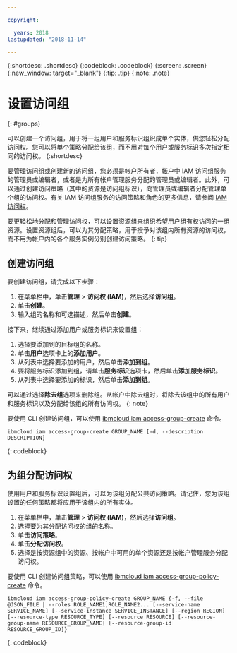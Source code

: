 ```yaml
---

copyright:

  years: 2018
lastupdated: "2018-11-14"

---
```


{:shortdesc: .shortdesc}
{:codeblock: .codeblock}
{:screen: .screen}
{:new_window: target="_blank"}
{:tip: .tip}
{:note: .note}


# 设置访问组
{: #groups}

可以创建一个访问组，用于将一组用户和服务标识组织成单个实体，供您轻松分配访问权。您可以将单个策略分配给该组，而不用对每个用户或服务标识多次指定相同的访问权。
{:shortdesc}

要管理访问组或创建新的访问组，您必须是帐户所有者，帐户中 IAM 访问组服务的管理员或编辑者，或者是为所有帐户管理服务分配的管理员或编辑者。此外，可以通过创建访问策略（其中的资源是访问组标识），向管理员或编辑者分配管理单个组的访问权。有关 IAM 访问组服务的访问策略和角色的更多信息，请参阅 [IAM 访问权](/docs/iam/users_roles.html#userroles)。

要更轻松地分配和管理访问权，可以设置资源组来组织希望用户组有权访问的一组资源。设置资源组后，可以为其分配策略，用于授予对该组内所有资源的访问权，而不用为帐户内的各个服务实例分别创建访问策略。
{: tip}

## 创建访问组

要创建访问组，请完成以下步骤：

1. 在菜单栏中，单击**管理** &gt; **访问权 (IAM)**，然后选择**访问组**。
2. 单击**创建**。
3. 输入组的名称和可选描述，然后单击**创建**。

接下来，继续通过添加用户或服务标识来设置组：

1. 选择要添加到的目标组的名称。
2. 单击**用户**选项卡上的**添加用户**。 
3. 从列表中选择要添加的用户，然后单击**添加到组**。
4. 要将服务标识添加到组，请单击**服务标识**选项卡，然后单击**添加服务标识**。
5. 从列表中选择要添加的标识，然后单击**添加到组**。

可以通过选择**除去组**选项来删除组。从帐户中除去组时，将除去该组中的所有用户和服务标识以及分配给该组的所有访问权。
{: note}

要使用 CLI 创建访问组，可以使用 [ibmcloud iam access-group-create](/docs/cli/reference/ibmcloud/cli_api_policy.html#ibmcloud_iam_access_group_create) 命令。
```
ibmcloud iam access-group-create GROUP_NAME [-d, --description DESCRIPTION]
```
{: codeblock}


## 为组分配访问权

使用用户和服务标识设置组后，可以为该组分配公共访问策略。请记住，您为该组设置的任何策略都将应用于该组内的所有实体。

1. 在菜单栏中，单击**管理** &gt; **访问权 (IAM)**，然后选择**访问组**。
2. 选择要为其分配访问权的组的名称。 
3. 单击**访问策略**。
4. 单击**分配访问权**。 
5. 选择是按资源组中的资源、按帐户中可用的单个资源还是按帐户管理服务分配访问权。

要使用 CLI 创建访问组策略，可以使用 [ibmcloud iam access-group-policy-create](/docs/cli/reference/ibmcloud/cli_api_policy.html#ibmcloud_iam_access_group_policy_create) 命令。
```
ibmcloud iam access-group-policy-create GROUP_NAME {-f, --file @JSON_FILE | --roles ROLE_NAME1,ROLE_NAME2... [--service-name SERVICE_NAME] [--service-instance SERVICE_INSTANCE] [--region REGION] [--resource-type RESOURCE_TYPE] [--resource RESOURCE] [--resource-group-name RESOURCE_GROUP_NAME] [--resource-group-id RESOURCE_GROUP_ID]}
```
{: codeblock}


